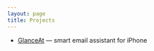 ```yaml
---
layout: page
title: Projects
---
```


- [GlanceAt](http://glance.at) — smart email assistant for iPhone
